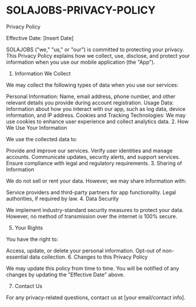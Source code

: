 # SOLAJOBS-PRIVACY-POLICY
Privacy Policy

Effective Date: [Insert Date]

SOLAJOBS ("we," "us," or "our") is committed to protecting your privacy. This Privacy Policy explains how we collect, use, disclose, and protect your information when you use our mobile application (the "App").

1. Information We Collect

We may collect the following types of data when you use our services:

Personal Information: Name, email address, phone number, and other relevant details you provide during account registration.
Usage Data: Information about how you interact with our app, such as log data, device information, and IP address.
Cookies and Tracking Technologies: We may use cookies to enhance user experience and collect analytics data.
2. How We Use Your Information

We use the collected data to:

Provide and improve our services.
Verify user identities and manage accounts.
Communicate updates, security alerts, and support services.
Ensure compliance with legal and regulatory requirements.
3. Sharing of Information

We do not sell or rent your data. However, we may share information with:

Service providers and third-party partners for app functionality.
Legal authorities, if required by law.
4. Data Security

We implement industry-standard security measures to protect your data. However, no method of transmission over the internet is 100% secure.

5. Your Rights

You have the right to:

Access, update, or delete your personal information.
Opt-out of non-essential data collection.
6. Changes to this Privacy Policy

We may update this policy from time to time. You will be notified of any changes by updating the "Effective Date" above.

7. Contact Us

For any privacy-related questions, contact us at [your email/contact info].

